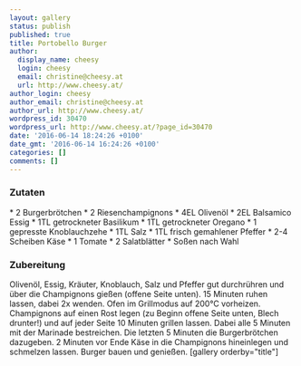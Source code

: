 ```yaml
---
layout: gallery
status: publish
published: true
title: Portobello Burger
author:
  display_name: cheesy
  login: cheesy
  email: christine@cheesy.at
  url: http://www.cheesy.at/
author_login: cheesy
author_email: christine@cheesy.at
author_url: http://www.cheesy.at/
wordpress_id: 30470
wordpress_url: http://www.cheesy.at/?page_id=30470
date: '2016-06-14 18:24:26 +0100'
date_gmt: '2016-06-14 16:24:26 +0100'
categories: []
comments: []
---
```

### Zutaten
\* 2 Burgerbrötchen
\* 2 Riesenchampignons
\* 4EL Olivenöl
\* 2EL Balsamico Essig
\* 1TL getrockneter Basilikum
\* 1TL getrockneter Oregano
\* 1 gepresste Knoblauchzehe
\* 1TL Salz
\* 1TL frisch gemahlener Pfeffer
\* 2-4 Scheiben Käse
\* 1 Tomate
\* 2 Salatblätter
\* Soßen nach Wahl
### Zubereitung
Olivenöl, Essig, Kräuter, Knoblauch, Salz und Pfeffer gut durchrühren und über die Champignons gießen (offene Seite unten). 15 Minuten ruhen lassen, dabei 2x wenden. Ofen im Grillmodus auf 200°C vorheizen. Champignons auf einen Rost legen (zu Beginn offene Seite unten, Blech drunter!) und auf jeder Seite 10 Minuten grillen lassen. Dabei alle 5 Minuten mit der Marinade bestreichen. Die letzten 5 Minuten die Burgerbrötchen dazugeben. 2 Minuten vor Ende Käse in die Champignons hineinlegen und schmelzen lassen. Burger bauen und genießen.
[gallery orderby="title"]
